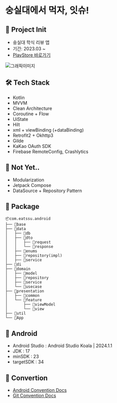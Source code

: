# 숭실대에서 먹자, 잇슈!


## 📌 Project Init

- 숭실대 학식 리뷰 앱
- 기간: 2023.03 ~  
- [PlayStore 바로가기](https://play.google.com/store/apps/details?id=com.eassu.android)  

![그래픽이미지](https://github.com/user-attachments/assets/e89f46bb-dece-45a9-a453-a00bf9d463cd)



## 🛠 Tech Stack
- Kotlin
- MVVM
- Clean Architecture
- Coroutine + Flow
- UiState
- Hilt
- xml + viewBinding (+dataBinding)
- Retrofit2 + Okhttp3
- Gilde
- KaKao OAuth SDK
- Firebase RemoteConfig, Crashlytics 

## 🤔 Not Yet..
- Modularization
- Jetpack Compose
- DataSource + Repository Pattern

## 📄 Package
```
📦com.eatssu.android
├── 📂base
├── 📂data
│   ├── 📂db
│   ├── 📂dto
│   │   ├── 📂request
│   │   └── 📂response
│   ├── 📂enums
│   ├── 📂repository(impl)
│   ├── 📂service
├── 📂di
├── 📂domain
│   ├── 📂model
│   ├── 📂repository
│   ├── 📂service
│   └── 📂usecase
├── 📂presentation
│   ├── 📂common
│   └── 📂feature
│       ├── 📂viewModel
│       └── 📂view
├── 📂util
└── 📄App
```


## 🤖 Android
- Android Studio : Android Studio Koala | 2024.1.1
- JDK : 17
- minSDK : 23
- targetSDK : 34

## 🐚 Convertion
- [Android Convention Docs](https://github.com/EAT-SSU/Android/wiki/Android-convention)  
- [Git Convention Docs](https://github.com/EAT-SSU/Android/wiki/Git-convention)
